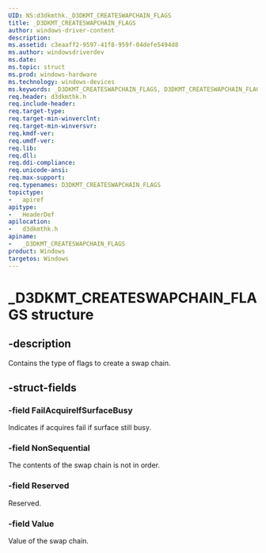 ```yaml
---
UID: NS:d3dkmthk._D3DKMT_CREATESWAPCHAIN_FLAGS
title: _D3DKMT_CREATESWAPCHAIN_FLAGS
author: windows-driver-content
description:
ms.assetid: c3eaaff2-9597-41f8-959f-04defe5494d8
ms.author: windowsdriverdev
ms.date:
ms.topic: struct
ms.prod: windows-hardware
ms.technology: windows-devices
ms.keywords: _D3DKMT_CREATESWAPCHAIN_FLAGS, D3DKMT_CREATESWAPCHAIN_FLAGS,
req.header: d3dkmthk.h
req.include-header:
req.target-type:
req.target-min-winverclnt:
req.target-min-winversvr:
req.kmdf-ver:
req.umdf-ver:
req.lib:
req.dll:
req.ddi-compliance:
req.unicode-ansi:
req.max-support:
req.typenames: D3DKMT_CREATESWAPCHAIN_FLAGS
topictype:
-	apiref
apitype:
-	HeaderDef
apilocation:
-	d3dkmthk.h
apiname:
-	_D3DKMT_CREATESWAPCHAIN_FLAGS
product: Windows
targetos: Windows
---
```


# _D3DKMT_CREATESWAPCHAIN_FLAGS structure

## -description

Contains the type of flags to create a swap chain.

## -struct-fields

### -field FailAcquireIfSurfaceBusy

Indicates if acquires fail if surface still busy.

### -field NonSequential

The contents of the swap chain is not in order.

### -field Reserved

Reserved.

### -field Value

Value of the swap chain.

